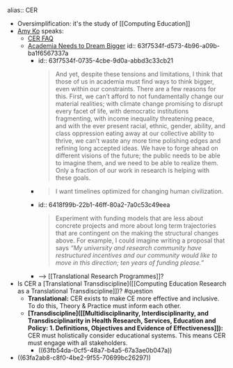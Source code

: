 alias:: CER

- Oversimplification: it's the study of [[Computing Education]]
- [Amy Ko](https://faculty.washington.edu/ajko/bio) speaks:
	- [CER FAQ](https://faculty.washington.edu/ajko/cer/)
	- [Academia Needs to Dream Bigger](https://medium.com/bits-and-behavior/academia-needs-to-dream-bigger-485bdbcfd194)
	  id:: 63f7534f-d573-4b96-a09b-ba1f6567337a
		- id:: 63f7534f-0735-4cbe-9d0a-abbd3c33cb21
		  > And yet, despite these tensions and limitations, I think that those of us in academia must find ways to think bigger, even within our constraints. There are a few reasons for this. First, we can’t afford to not fundamentally change our material realities; with climate change promising to disrupt every facet of life, with democratic institutions fragmenting, with income inequality threatening peace, and with the ever present racial, ethnic, gender, ability, and class oppression eating away at our collective ability to thrive, we can’t waste any more time polishing edges and refining long accepted ideas. We have to forge ahead on different visions of the future; the public needs to be able to imagine them, and we need to be able to realize them. Only a fraction of our work in research is helping with these goals.
		- > I want timelines optimized for changing human civilization.
		- id:: 6418f99b-22b1-46ff-80a2-7a0c53c49eea
		  > Experiment with funding models that are less about concrete projects and more about long term trajectories that are contingent on the making the structural changes above. For example, I could imagine writing a proposal that says *“My university and research community have restructured incentives and our community would like to move in this direction; ten years of funding please.”*
		- --> [[Translational Research Programmes]]?
- Is CER a [Translational Transdiscipline]([[Computing Education Research as a Translational Transdiscipline]])? #question
	- **Translational:** CER exists to make CE more effective and inclusive. To do this, Theory & Practice must inform each other.
	- **[Transdiscipline]([[Multidisciplinarity, Interdisciplinarity, and Transdisciplinarity in Health Research, Services, Education and Policy: 1. Definitions, Objectives and Evidence of Effectiveness]]):** CER must holistically consider educational systems. This means CER must engage with all stakeholders.
		- ((63fb54da-0cf5-48a7-b4a5-67a3ae0b047a))
- ((63fa2ab8-c8f0-4be2-9f55-70699bc26297))